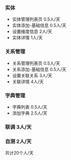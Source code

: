 ### 实体

- 实体管理列表页  0.5人/天
- 实体添加-基础信息  0.5人/天
- 设置维度信息  2人/天
- 实体详情  1人/天

### 关系管理

- 关系管理列表页  0.5人/天
- 关系添加-基础信息  0.5人/天
- 设置关联关系  3人/天
- 关联详情   4人/天

### 字典管理

- 字典列表  0.5人/天
- 添加字典  2.5人/天

### 联调  3人/天

### 自测  2人/天

共计20个人/天

